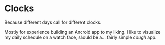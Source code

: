 # Clocks
Because different days call for different clocks.

Mostly for experience building an Android app to my liking. I like to visualize my daily schedule on a watch face, should be a... fairly simple *cough* app.

